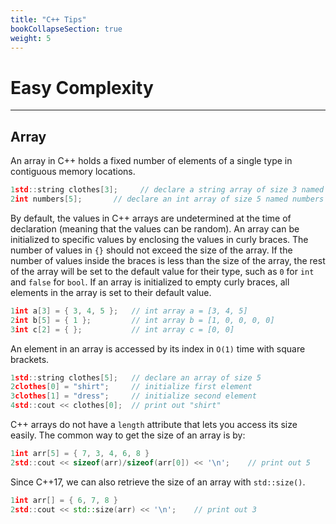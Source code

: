 ```yaml
---
title: "C++ Tips"
bookCollapseSection: true
weight: 5
---
```


# Easy Complexity
---

## Array

An array in C++ holds a fixed number of elements of a single type in contiguous memory locations.

```cpp
1std::string clothes[3];     // declare a string array of size 3 named clothes
2int numbers[5];       // declare an int array of size 5 named numbers
```

By default, the values in C++ arrays are undetermined at the time of declaration (meaning that the values can be random). An array can be initialized to specific values by enclosing the values in curly braces. The number of values in `{}` should not exceed the size of the array. If the number of values inside the braces is less than the size of the array, the rest of the array will be set to the default value for their type, such as `0` for `int` and `false` for `bool`. If an array is initialized to empty curly braces, all elements in the array is set to their default value.

```cpp
1int a[3] = { 3, 4, 5 };   // int array a = [3, 4, 5]
2int b[5] = { 1 };         // int array b = [1, 0, 0, 0, 0]
3int c[2] = { };           // int array c = [0, 0]
```

An element in an array is accessed by its index in `O(1)` time with square brackets.

```cpp
1std::string clothes[5];   // declare an array of size 5
2clothes[0] = "shirt";     // initialize first element
3clothes[1] = "dress";     // initialize second element
4std::cout << clothes[0];  // print out "shirt"
```

C++ arrays do not have a `length` attribute that lets you access its size easily. The common way to get the size of an array is by:

```cpp
1int arr[5] = { 7, 3, 4, 6, 8 }
2std::cout << sizeof(arr)/sizeof(arr[0]) << '\n';    // print out 5
```

Since C++17, we can also retrieve the size of an array with `std::size()`.

```cpp
1int arr[] = { 6, 7, 8 }
2std::cout << std::size(arr) << '\n';    // print out 3
```
